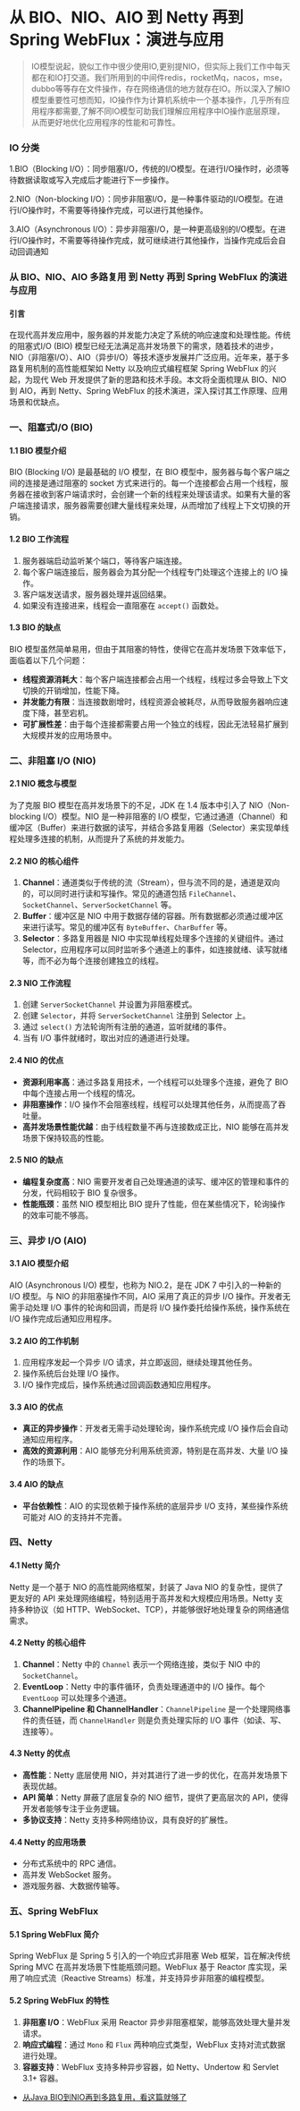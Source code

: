 # 从 BIO、NIO、AIO 到 Netty 再到 Spring WebFlux：演进与应用

> IO模型说起，貌似工作中很少使用IO,更别提NIO，但实际上我们工作中每天都在和IO打交道。我们所用到的中间件redis，rocketMq，nacos，mse，dubbo等等存在文件操作，存在网络通信的地方就存在IO。所以深入了解IO模型重要性可想而知，IO操作作为计算机系统中一个基本操作，几乎所有应用程序都需要,了解不同IO模型可助我们理解应用程序中IO操作底层原理，从而更好地优化应用程序的性能和可靠性。



### IO 分类

1.BIO（Blocking I/O）：同步阻塞I/O，传统的I/O模型。在进行I/O操作时，必须等待数据读取或写入完成后才能进行下一步操作。

2.NIO（Non-blocking I/O）：同步非阻塞I/O，是一种事件驱动的I/O模型。在进行I/O操作时，不需要等待操作完成，可以进行其他操作。

3.AIO（Asynchronous I/O）：异步非阻塞I/O，是一种更高级别的I/O模型。在进行I/O操作时，不需要等待操作完成，就可继续进行其他操作，当操作完成后会自动回调通知



### 从 BIO、NIO、AIO 多路复用 到 Netty 再到 Spring WebFlux 的演进与应用

#### 引言

在现代高并发应用中，服务器的并发能力决定了系统的响应速度和处理性能。传统的阻塞式I/O (BIO) 模型已经无法满足高并发场景下的需求，随着技术的进步，NIO（非阻塞I/O）、AIO（异步I/O）等技术逐步发展并广泛应用。近年来，基于多路复用机制的高性能框架如 Netty 以及响应式编程框架 Spring WebFlux 的兴起，为现代 Web 开发提供了新的思路和技术手段。本文将全面梳理从 BIO、NIO 到 AIO，再到 Netty、Spring WebFlux 的技术演进，深入探讨其工作原理、应用场景和优缺点。

### 一、阻塞式I/O (BIO)

#### 1.1 BIO 模型介绍

BIO (Blocking I/O) 是最基础的 I/O 模型，在 BIO 模型中，服务器与每个客户端之间的连接是通过阻塞的 socket 方式来进行的。每一个连接都会占用一个线程，服务器在接收到客户端请求时，会创建一个新的线程来处理该请求。如果有大量的客户端连接请求，服务器需要创建大量线程来处理，从而增加了线程上下文切换的开销。

#### 1.2 BIO 工作流程

1. 服务器端启动监听某个端口，等待客户端连接。
2. 每个客户端连接后，服务器会为其分配一个线程专门处理这个连接上的 I/O 操作。
3. 客户端发送请求，服务器处理并返回结果。
4. 如果没有连接进来，线程会一直阻塞在 `accept()` 函数处。

#### 1.3 BIO 的缺点

BIO 模型虽然简单易用，但由于其阻塞的特性，使得它在高并发场景下效率低下，面临着以下几个问题：

- **线程资源消耗大**：每个客户端连接都会占用一个线程，线程过多会导致上下文切换的开销增加，性能下降。
- **并发能力有限**：当连接数剧增时，线程资源会被耗尽，从而导致服务器响应速度下降，甚至宕机。
- **可扩展性差**：由于每个连接都需要占用一个独立的线程，因此无法轻易扩展到大规模并发的应用场景中。

### 二、非阻塞 I/O (NIO)

#### 2.1 NIO 概念与模型

为了克服 BIO 模型在高并发场景下的不足，JDK 在 1.4 版本中引入了 NIO（Non-blocking I/O）模型。NIO 是一种非阻塞的 I/O 模型，它通过通道（Channel）和缓冲区（Buffer）来进行数据的读写，并结合多路复用器（Selector）来实现单线程处理多连接的机制，从而提升了系统的并发能力。

#### 2.2 NIO 的核心组件

1. **Channel**：通道类似于传统的流（Stream），但与流不同的是，通道是双向的，可以同时进行读和写操作。常见的通道包括 `FileChannel`、`SocketChannel`、`ServerSocketChannel` 等。
2. **Buffer**：缓冲区是 NIO 中用于数据存储的容器。所有数据都必须通过缓冲区来进行读写。常见的缓冲区有 `ByteBuffer`、`CharBuffer` 等。
3. **Selector**：多路复用器是 NIO 中实现单线程处理多个连接的关键组件。通过 Selector，应用程序可以同时监听多个通道上的事件，如连接就绪、读写就绪等，而不必为每个连接创建独立的线程。

#### 2.3 NIO 工作流程

1. 创建 `ServerSocketChannel` 并设置为非阻塞模式。
2. 创建 `Selector`，并将 `ServerSocketChannel` 注册到 Selector 上。
3. 通过 `select()` 方法轮询所有注册的通道，监听就绪的事件。
4. 当有 I/O 事件就绪时，取出对应的通道进行处理。

#### 2.4 NIO 的优点

- **资源利用率高**：通过多路复用技术，一个线程可以处理多个连接，避免了 BIO 中每个连接占用一个线程的情况。
- **非阻塞操作**：I/O 操作不会阻塞线程，线程可以处理其他任务，从而提高了吞吐量。
- **高并发场景性能优越**：由于线程数量不再与连接数成正比，NIO 能够在高并发场景下保持较高的性能。

#### 2.5 NIO 的缺点

- **编程复杂度高**：NIO 需要开发者自己处理通道的读写、缓冲区的管理和事件的分发，代码相较于 BIO 复杂很多。
- **性能瓶颈**：虽然 NIO 模型相比 BIO 提升了性能，但在某些情况下，轮询操作的效率可能不够高。

### 三、异步 I/O (AIO)

#### 3.1 AIO 模型介绍

AIO (Asynchronous I/O) 模型，也称为 NIO.2，是在 JDK 7 中引入的一种新的 I/O 模型。与 NIO 的非阻塞操作不同，AIO 采用了真正的异步 I/O 操作。开发者无需手动处理 I/O 事件的轮询和回调，而是将 I/O 操作委托给操作系统，操作系统在 I/O 操作完成后通知应用程序。

#### 3.2 AIO 的工作机制

1. 应用程序发起一个异步 I/O 请求，并立即返回，继续处理其他任务。
2. 操作系统后台处理 I/O 操作。
3. I/O 操作完成后，操作系统通过回调函数通知应用程序。

#### 3.3 AIO 的优点

- **真正的异步操作**：开发者无需手动处理轮询，操作系统完成 I/O 操作后会自动通知应用程序。
- **高效的资源利用**：AIO 能够充分利用系统资源，特别是在高并发、大量 I/O 操作的场景下。

#### 3.4 AIO 的缺点

- **平台依赖性**：AIO 的实现依赖于操作系统的底层异步 I/O 支持，某些操作系统可能对 AIO 的支持并不完善。

### 四、Netty

#### 4.1 Netty 简介

Netty 是一个基于 NIO 的高性能网络框架，封装了 Java NIO 的复杂性，提供了更友好的 API 来处理网络编程，特别适用于高并发和大规模应用场景。Netty 支持多种协议（如 HTTP、WebSocket、TCP），并能够很好地处理复杂的网络通信需求。

#### 4.2 Netty 的核心组件

1. **Channel**：Netty 中的 `Channel` 表示一个网络连接，类似于 NIO 中的 `SocketChannel`。
2. **EventLoop**：Netty 中的事件循环，负责处理通道中的 I/O 操作。每个 `EventLoop` 可以处理多个通道。
3. **ChannelPipeline 和 ChannelHandler**：`ChannelPipeline` 是一个处理网络事件的责任链，而 `ChannelHandler` 则是负责处理实际的 I/O 事件（如读、写、连接等）。

#### 4.3 Netty 的优点

- **高性能**：Netty 底层使用 NIO，并对其进行了进一步的优化，在高并发场景下表现优越。
- **API 简单**：Netty 屏蔽了底层复杂的 NIO 细节，提供了更高层次的 API，使得开发者能够专注于业务逻辑。
- **多协议支持**：Netty 支持多种网络协议，具有良好的扩展性。

#### 4.4 Netty 的应用场景

- 分布式系统中的 RPC 通信。
- 高并发 WebSocket 服务。
- 游戏服务器、大数据传输等。

### 五、Spring WebFlux

#### 5.1 Spring WebFlux 简介

Spring WebFlux 是 Spring 5 引入的一个响应式非阻塞 Web 框架，旨在解决传统 Spring MVC 在高并发场景下性能瓶颈问题。WebFlux 基于 Reactor 库实现，采用了响应式流（Reactive Streams）标准，并支持异步非阻塞的编程模型。

#### 5.2 Spring WebFlux 的特性

1. **非阻塞 I/O**：WebFlux 采用 Reactor 异步非阻塞框架，能够高效处理大量并发请求。
2. **响应式编程**：通过 `Mono` 和 `Flux` 两种响应式类型，WebFlux 支持对流式数据进行处理。
3. **容器支持**：WebFlux 支持多种异步容器，如 Netty、Undertow 和 Servlet 3.1+ 容器。







- [从Java BIO到NIO再到多路复用，看这篇就够了](https://mp.weixin.qq.com/s/VdyXDBevE48Wtr95ug_aKw)
